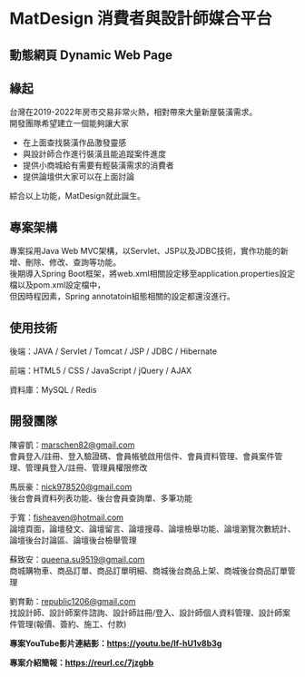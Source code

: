 # MatDesign 消費者與設計師媒合平台
## 動態網頁 Dynamic Web Page

## 緣起

台灣在2019-2022年房市交易非常火熱，相對帶來大量新屋裝潢需求。  
開發團隊希望建立一個能夠讓大家  
  * 在上面查找裝潢作品激發靈感  
  * 與設計師合作進行裝潢且能追蹤案件進度
  * 提供小商城給有需要有輕裝潢需求的消費者
  * 提供論壇供大家可以在上面討論  

綜合以上功能，MatDesign就此誕生。

## 專案架構

專案採用Java Web MVC架構，以Servlet、JSP以及JDBC技術，實作功能的新增、刪除、修改、查詢等功能。  
後期導入Spring Boot框架，將web.xｍl相關設定移至application.properties設定檔以及pom.xml設定檔中，  
但因時程因素，Spring annotatoin組態相關的設定都還沒進行。

## 使用技術 
後端：JAVA / Servlet / Tomcat / JSP / JDBC / Hibernate 

前端：HTML5 / CSS / JavaScript / jQuery / AJAX  

資料庫：MySQL / Redis

## 開發團隊

陳睿凱：marschen82@gmail.com  
會員登入/註冊、登入驗證碼、會員帳號啟用信件、會員資料管理、會員案件管理、管理員登入/註冊、管理員權限修改

馬辰豪：nick978520@gmail.com  
後台會員資料列表功能、後台會員查詢單、多筆功能

于寬：fisheaven@hotmail.com  
論壇頁面，論壇發文、論壇留言、論壇搜尋、論壇檢舉功能、論壇瀏覽次數統計、論壇後台討論區、論壇後台檢舉管理

蘇致安：queena.su9519@gmail.com  
商城購物車、商品訂單、商品訂單明細、商城後台商品上架、商城後台商品訂單管理

劉育勳：republic1206@gmail.com  
找設計師、設計師案件諮詢、設計師註冊/登入、設計師個人資料管理、設計師案件管理(報價、簽約、施工、付款)



**專案YouTube影片連結影：https://youtu.be/lf-hU1v8b3g**

**專案介紹簡報：https://reurl.cc/7jzgbb**

